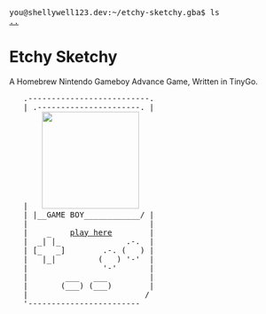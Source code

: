 <pre>
you@shellywell123.dev:~/etchy-sketchy.gba$ ls
<a href="https://shellywell123.dev/tree/games/index.html">..</a>
</pre>

# Etchy Sketchy
A Homebrew Nintendo Gameboy Advance Game, Written in TinyGo.

<pre>
   .--------------------------.
   | .----------------------. |
   |   <img src="https://shellywell123.dev/tree/games/attachments/gba-etchy-sketchy.gif" width="175
  ">
   | |__GAME BOY____________/ |
   |                          |
   |    _    <a href="https://shellywell123.github.io/Etchy-Sketchy.gba/emulator/gbajs2/">play here</a>        |
   |  _| |_              .-.  |
   | [_   _]        .-. (   ) |
   |   |_|         (   ) '-'  |
   |                '-'       |
   |        ___   ___         |
   |       (___) (___)        |
   |                         /
   '------------------------
</pre>
